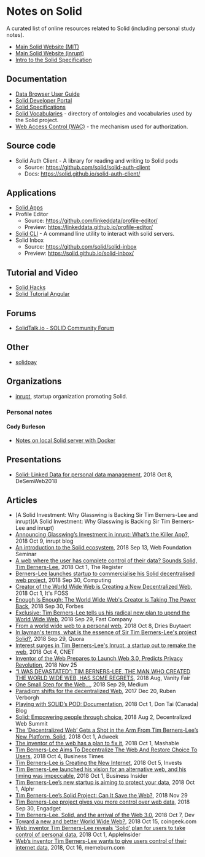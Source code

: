 # Notes on Solid

A curated list of online resources related to Solid (including personal study notes).

- [Main Solid Website (MIT)](https://solid.mit.edu/)
- [Main Solid Website (inrupt)](https://solid.inrupt.com/)
- [Intro to the Solid Specification](https://solid.inrupt.com/docs/intro-to-solid-spec)

## Documentation

- [Data Browser User Guide](https://github.com/solid/userguide)
- [Solid Developer Portal](https://solid.inrupt.com/docs/)
- [Solid Specifications](https://github.com/solid/solid-spec)
- [Solid Vocabularies](https://github.com/solid/vocab) - directory of ontologies and vocabularies used by the Solid project.
- [Web Access Control (WAC)](https://github.com/solid/web-access-control-spec) - the mechanism used for authorization.

## Source code

- Solid Auth Client - A library for reading and writing to Solid pods
    - Source: https://github.com/solid/solid-auth-client 
    - Docs: https://solid.github.io/solid-auth-client/ 

## Applications

- [Solid Apps](https://github.com/solid/solid-apps)
- Profile Editor
    - Source: https://github.com/linkeddata/profile-editor/ 
    - Preview: https://linkeddata.github.io/profile-editor/
- [Solid CLI](https://github.com/solid/solid-cli) - A command line utility to interact with solid servers.
- Solid Inbox
    - Source: https://github.com/solid/solid-inbox
    - Preview: https://solid.github.io/solid-inbox/

## Tutorial and Video

- [Solid Hacks](https://solid.gitbook.io/solid-hacks/)
- [Solid Tutorial Angular](https://github.com/solid/solid-tutorial-angular)

## Forums

- [SolidTalk.io - SOLID Community Forum](https://www.SolidTalk.io)

## Other

- [solidpay](https://docs.solidpay.org/)

## Organizations

- [inrupt](https://www.inrupt.com/), startup organization promoting Solid.

### Personal notes

#### Cody Burleson

- [Notes on local Solid server with Docker](cburleson/notes-local-solid-server-with-docker.md)

## Presentations

- [Solid: Linked Data for personal data management](https://rubenverborgh.github.io/Solid-DeSemWeb-2018/), 2018 Oct 8, DeSemWeb2018

## Articles

- [A Solid Investment: Why Glasswing is Backing Sir Tim Berners-Lee and inrupt](A Solid Investment: Why Glasswing is Backing Sir Tim Berners-Lee and inrupt)
- [Announcing Glasswing’s Investment in inrupt: What’s the Killer App?](https://www.inrupt.com/blog/announcing-glasswings-investment-in-inrupt), 2018 Oct 9, inrupt blog
- [An introduction to the Solid ecosystem](https://rubenverborgh.github.io/Web-Foundation-2018/), 2018 Sep 13, Web Foundation Seminar
- [A web where the user has complete control of their data? Sounds Solid, Tim Berners-Lee](https://www.theregister.co.uk/2018/10/01/tim_berners_lee_solid_inrupt/), 2018 Oct 1, The Register
- [Berners-Lee launches startup to commercialise his Solid decentralised web project](https://www.computing.co.uk/ctg/news/3063625/berners-lee-launches-startup-to-commercialise-his-solid-decentralised-web-project), 2018 Sep 30, Computing
- [Creator of the World Wide Web is Creating a New Decentralized Web](https://itsfoss.com/solid-decentralized-web/), 2018 Oct 1, It's FOSS
- [Enough Is Enough: The World Wide Web's Creator Is Taking The Power Back](https://www.forbes.com/sites/jasonevangelho/2018/09/30/enough-is-enough-death-to-the-world-wide-web-as-we-know-it/#2b4b33077007), 2018 Sep 30, Forbes
- [Exclusive: Tim Berners-Lee tells us his radical new plan to upend the World Wide Web](https://www.fastcompany.com/90243936/exclusive-tim-berners-lee-tells-us-his-radical-new-plan-to-upend-the-world-wide-web), 2018 Sep 29, Fast Company
- [From a world wide web to a personal web](https://dri.es/from-a-world-wide-web-to-a-personal-web), 2018 Oct 8, Dries Buytaert
- [In layman's terms, what is the essence of Sir Tim Berners-Lee's project Solid?](https://www.quora.com/In-laymans-terms-what-is-the-essence-of-Sir-Tim-Berners-Lees-project-Solid/answer/Ruben-Verborgh), 2018 Sep 29, Quora
- [Interest surges in Tim Berners-Lee's Inrupt, a startup out to remake the web](https://www.cnet.com/news/interest-surges-in-tim-berners-lees-inrupt-startup-to-remake-the-web/), 2018 Oct 4, CNET
- [Inventor of the Web Prepares to Launch Web 3.0, Predicts Privacy Revolution](https://www.thenewamerican.com/tech/computers/item/30727-inventor-of-the-web-prepares-to-launch-web-3-0-predicts-privacy-revolution), 2018 Nov 25
- [“I WAS DEVASTATED”: TIM BERNERS-LEE, THE MAN WHO CREATED THE WORLD WIDE WEB, HAS SOME REGRETS](https://www.vanityfair.com/news/2018/07/the-man-who-created-the-world-wide-web-has-some-regrets), 2018 Aug, Vanity Fair 
- [One Small Step for the Web…](https://medium.com/@timberners_lee/one-small-step-for-the-web-87f92217d085), 2018 Sep 29, Medium
- [Paradigm shifts for the decentralized Web](https://ruben.verborgh.org/blog/2017/12/20/paradigm-shifts-for-the-decentralized-web/), 2017 Dec 20, Ruben Verborgh
- [Playing with SOLID’s POD: Documentation](http://dontai.com/wp/2018/10/01/playing-with-solids-pod-documentation/), 2018 Oct 1, Don Tai (Canada) Blog
- [Solid: Empowering people through choice](https://solid.github.io/dweb-summit-2018/), 2018 Aug 2, Decentralized Web Summit
- [The ‘Decentralized Web’ Gets a Shot in the Arm From Tim Berners-Lee’s New Platform, Solid](https://www.adweek.com/digital/the-decentralized-web-gets-a-shot-in-the-arm-from-tim-berners-lees-new-platform-solid/), 2018 Oct 1, Adweek
- [The inventor of the web has a plan to fix it](https://mashable.com/video/tim-berners-lee-new-decentralized-internet-solid-inrupt/#6iN34jWEaaqt), 2018 Oct 1, Mashable
- [Tim Berners-Lee Aims To Decentralize The Web And Restore Choice To Users](http://en.businesstimes.cn/articles/103713/20181004/tim-berners-lee-aims-decentralize-web-restore-choice-users.htm), 2018 Oct 4, Business Times
- [Tim Berners-Lee is Creating the New Internet](https://www.invests.com/2018/10/05/tim-berners-lee-is-creating-the-new-internet/), 2018 Oct 5, Invests
- [Tim Berners-Lee launched his vision for an alternative web, and his timing was impeccable](https://www.businessinsider.com/tim-berners-lee-reveals-vision-alternative-web-solid-2018-10), 2018 Oct 1, Business Insider
- [Tim Berners-Lee’s new startup is aiming to protect your data](http://www.alphr.com/startups/1009985/tim-berners-lee-s-new-startup-is-aiming-to-protect-your-data), 2018 Oct 1, Alphr
- [Tim Berners-Lee’s Solid Project: Can It Save the Web?](https://www.extremetech.com/extreme/281334-tim-berners-lees-solid-project-can-it-save-the-web), 2018 Nov 29
- [Tim Berners-Lee project gives you more control over web data](https://www.engadget.com/2018/09/30/tim-berners-lee-solid-data-control/), 2018 Sep 30, Engadget
- [Tim Berners-Lee, Solid, and the arrival of the Web 3.0](https://dev.to/krtb/tim-berners-lee-solid-and-the-arrival-of-the-web-30-4fg7), 2018 Oct 7, Dev
- [Toward a new and better World Wide Web?](https://coingeek.com/a-power-of-facing-toward-a-new-and-better-world-wide-web/), 2018 Oct 15, coingeek.com
- [Web inventor Tim Berners-Lee reveals 'Solid' plan for users to take control of personal data](https://appleinsider.com/articles/18/10/01/web-inventor-tim-berners-lee-reveals-solid-plan-for-users-to-take-control-of-personal-data), 2018 Oct 1, AppleInsider
- [Web’s inventor Tim Berners-Lee wants to give users control of their internet data](https://memeburn.com/2018/10/tim-berners-lee-new-internet/), 2018, Oct 16, memeburn.com